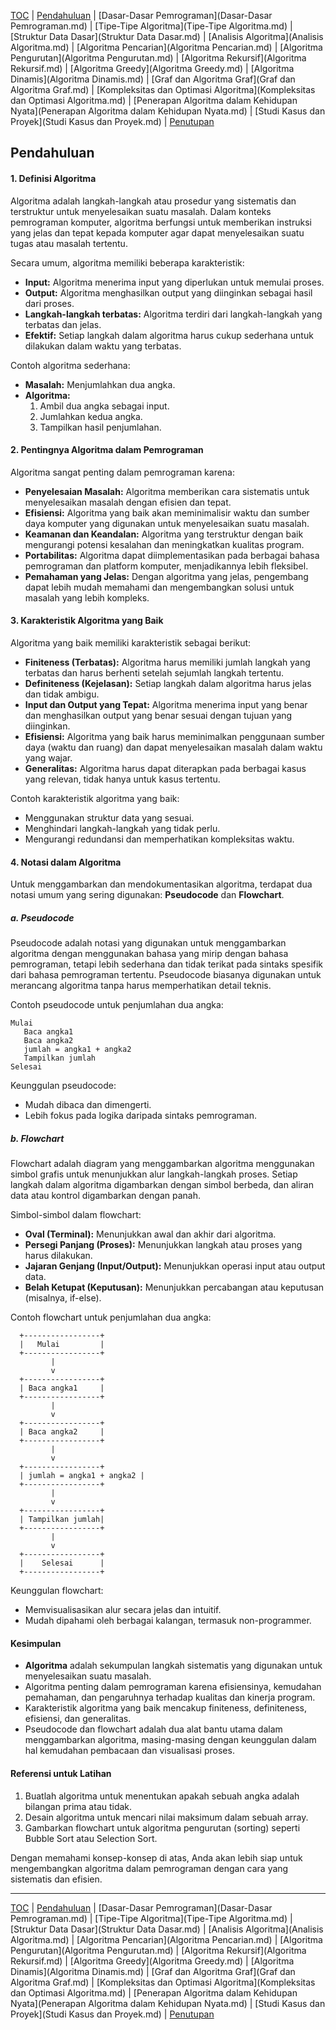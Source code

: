 [TOC](README.md) | [Pendahuluan](Pendahuluan.md) | [Dasar-Dasar Pemrograman](Dasar-Dasar Pemrograman.md) | [Tipe-Tipe Algoritma](Tipe-Tipe Algoritma.md) | [Struktur Data Dasar](Struktur Data Dasar.md) | [Analisis Algoritma](Analisis Algoritma.md) | [Algoritma Pencarian](Algoritma Pencarian.md) | [Algoritma Pengurutan](Algoritma Pengurutan.md) | [Algoritma Rekursif](Algoritma Rekursif.md) | [Algoritma Greedy](Algoritma Greedy.md) | [Algoritma Dinamis](Algoritma Dinamis.md) | [Graf dan Algoritma Graf](Graf dan Algoritma Graf.md) | [Kompleksitas dan Optimasi Algoritma](Kompleksitas dan Optimasi Algoritma.md) | [Penerapan Algoritma dalam Kehidupan Nyata](Penerapan Algoritma dalam Kehidupan Nyata.md) | [Studi Kasus dan Proyek](Studi Kasus dan Proyek.md) | [Penutupan](Penutupan.md)

## **Pendahuluan**
#### **1. Definisi Algoritma**
Algoritma adalah langkah-langkah atau prosedur yang sistematis dan terstruktur untuk menyelesaikan suatu masalah. Dalam konteks pemrograman komputer, algoritma berfungsi untuk memberikan instruksi yang jelas dan tepat kepada komputer agar dapat menyelesaikan suatu tugas atau masalah tertentu.

Secara umum, algoritma memiliki beberapa karakteristik:
- **Input:** Algoritma menerima input yang diperlukan untuk memulai proses.
- **Output:** Algoritma menghasilkan output yang diinginkan sebagai hasil dari proses.
- **Langkah-langkah terbatas:** Algoritma terdiri dari langkah-langkah yang terbatas dan jelas.
- **Efektif:** Setiap langkah dalam algoritma harus cukup sederhana untuk dilakukan dalam waktu yang terbatas.

Contoh algoritma sederhana:
- **Masalah:** Menjumlahkan dua angka.
- **Algoritma:**
  1. Ambil dua angka sebagai input.
  2. Jumlahkan kedua angka.
  3. Tampilkan hasil penjumlahan.

#### **2. Pentingnya Algoritma dalam Pemrograman**
Algoritma sangat penting dalam pemrograman karena:
- **Penyelesaian Masalah:** Algoritma memberikan cara sistematis untuk menyelesaikan masalah dengan efisien dan tepat.
- **Efisiensi:** Algoritma yang baik akan meminimalisir waktu dan sumber daya komputer yang digunakan untuk menyelesaikan suatu masalah.
- **Keamanan dan Keandalan:** Algoritma yang terstruktur dengan baik mengurangi potensi kesalahan dan meningkatkan kualitas program.
- **Portabilitas:** Algoritma dapat diimplementasikan pada berbagai bahasa pemrograman dan platform komputer, menjadikannya lebih fleksibel.
- **Pemahaman yang Jelas:** Dengan algoritma yang jelas, pengembang dapat lebih mudah memahami dan mengembangkan solusi untuk masalah yang lebih kompleks.

#### **3. Karakteristik Algoritma yang Baik**
Algoritma yang baik memiliki karakteristik sebagai berikut:
- **Finiteness (Terbatas):** Algoritma harus memiliki jumlah langkah yang terbatas dan harus berhenti setelah sejumlah langkah tertentu.
- **Definiteness (Kejelasan):** Setiap langkah dalam algoritma harus jelas dan tidak ambigu.
- **Input dan Output yang Tepat:** Algoritma menerima input yang benar dan menghasilkan output yang benar sesuai dengan tujuan yang diinginkan.
- **Efisiensi:** Algoritma yang baik harus meminimalkan penggunaan sumber daya (waktu dan ruang) dan dapat menyelesaikan masalah dalam waktu yang wajar.
- **Generalitas:** Algoritma harus dapat diterapkan pada berbagai kasus yang relevan, tidak hanya untuk kasus tertentu.
  
Contoh karakteristik algoritma yang baik:
- Menggunakan struktur data yang sesuai.
- Menghindari langkah-langkah yang tidak perlu.
- Mengurangi redundansi dan memperhatikan kompleksitas waktu.

#### **4. Notasi dalam Algoritma**
Untuk menggambarkan dan mendokumentasikan algoritma, terdapat dua notasi umum yang sering digunakan: **Pseudocode** dan **Flowchart**.

##### **a. Pseudocode**
Pseudocode adalah notasi yang digunakan untuk menggambarkan algoritma dengan menggunakan bahasa yang mirip dengan bahasa pemrograman, tetapi lebih sederhana dan tidak terikat pada sintaks spesifik dari bahasa pemrograman tertentu. Pseudocode biasanya digunakan untuk merancang algoritma tanpa harus memperhatikan detail teknis.

Contoh pseudocode untuk penjumlahan dua angka:
```
Mulai
   Baca angka1
   Baca angka2
   jumlah = angka1 + angka2
   Tampilkan jumlah
Selesai
```

Keunggulan pseudocode:
- Mudah dibaca dan dimengerti.
- Lebih fokus pada logika daripada sintaks pemrograman.

##### **b. Flowchart**
Flowchart adalah diagram yang menggambarkan algoritma menggunakan simbol grafis untuk menunjukkan alur langkah-langkah proses. Setiap langkah dalam algoritma digambarkan dengan simbol berbeda, dan aliran data atau kontrol digambarkan dengan panah.

Simbol-simbol dalam flowchart:
- **Oval (Terminal):** Menunjukkan awal dan akhir dari algoritma.
- **Persegi Panjang (Proses):** Menunjukkan langkah atau proses yang harus dilakukan.
- **Jajaran Genjang (Input/Output):** Menunjukkan operasi input atau output data.
- **Belah Ketupat (Keputusan):** Menunjukkan percabangan atau keputusan (misalnya, if-else).
  
Contoh flowchart untuk penjumlahan dua angka:
```
  +-----------------+
  |   Mulai         |
  +-----------------+
         |
         v
  +-----------------+
  | Baca angka1     |
  +-----------------+
         |
         v
  +-----------------+
  | Baca angka2     |
  +-----------------+
         |
         v
  +-----------------+
  | jumlah = angka1 + angka2 |
  +-----------------+
         |
         v
  +-----------------+
  | Tampilkan jumlah|
  +-----------------+
         |
         v
  +-----------------+
  |    Selesai      |
  +-----------------+
```

Keunggulan flowchart:
- Memvisualisasikan alur secara jelas dan intuitif.
- Mudah dipahami oleh berbagai kalangan, termasuk non-programmer.

#### **Kesimpulan**
- **Algoritma** adalah sekumpulan langkah sistematis yang digunakan untuk menyelesaikan suatu masalah.
- Algoritma penting dalam pemrograman karena efisiensinya, kemudahan pemahaman, dan pengaruhnya terhadap kualitas dan kinerja program.
- Karakteristik algoritma yang baik mencakup finiteness, definiteness, efisiensi, dan generalitas.
- Pseudocode dan flowchart adalah dua alat bantu utama dalam menggambarkan algoritma, masing-masing dengan keunggulan dalam hal kemudahan pembacaan dan visualisasi proses.

#### **Referensi untuk Latihan**
1. Buatlah algoritma untuk menentukan apakah sebuah angka adalah bilangan prima atau tidak.
2. Desain algoritma untuk mencari nilai maksimum dalam sebuah array.
3. Gambarkan flowchart untuk algoritma pengurutan (sorting) seperti Bubble Sort atau Selection Sort.

Dengan memahami konsep-konsep di atas, Anda akan lebih siap untuk mengembangkan algoritma dalam pemrograman dengan cara yang sistematis dan efisien.

---
[TOC](README.md) | [Pendahuluan](Pendahuluan.md) | [Dasar-Dasar Pemrograman](Dasar-Dasar Pemrograman.md) | [Tipe-Tipe Algoritma](Tipe-Tipe Algoritma.md) | [Struktur Data Dasar](Struktur Data Dasar.md) | [Analisis Algoritma](Analisis Algoritma.md) | [Algoritma Pencarian](Algoritma Pencarian.md) | [Algoritma Pengurutan](Algoritma Pengurutan.md) | [Algoritma Rekursif](Algoritma Rekursif.md) | [Algoritma Greedy](Algoritma Greedy.md) | [Algoritma Dinamis](Algoritma Dinamis.md) | [Graf dan Algoritma Graf](Graf dan Algoritma Graf.md) | [Kompleksitas dan Optimasi Algoritma](Kompleksitas dan Optimasi Algoritma.md) | [Penerapan Algoritma dalam Kehidupan Nyata](Penerapan Algoritma dalam Kehidupan Nyata.md) | [Studi Kasus dan Proyek](Studi Kasus dan Proyek.md) | [Penutupan](Penutupan.md)
